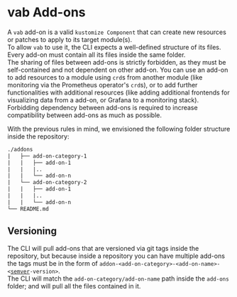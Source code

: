 # vab Add-ons

A `vab` add-on is a valid `kustomize Component` that can create new resources or patches to apply to its target
module(s).  
To allow `vab` to use it, the CLI expects a well-defined structure of its files. Every add-on must contain all
its files inside the same folder.  
The sharing of files between add-ons is strictly forbidden, as they must be self-contained and not dependent on other
add-on. You can use an add-on to add resources to a module using `crd`s from another module
(like monitoring via the Prometheus operator's `crd`s), or to add further functionalities with
additional resources (like adding additional frontends for visualizing
data from a add-on, or Grafana to a monitoring stack).  
Forbidding dependency between add-ons is required to increase compatibility between add-ons as much as possible.

With the previous rules in mind, we envisioned the following folder structure inside the repository:

```txt
./addons
|   ├── add-on-category-1
|   |   ├── add-on-1
|   |   |..
|   |   └── add-on-n
|   └── add-on-category-2
|   |   ├── add-on-1
|   |   |..
|   |   └── add-on-n
└── README.md
```

## Versioning

The CLI will pull add-ons that are versioned via git tags inside the repository, but because inside a repository you
can have multiple add-ons the tags must be in the form of
`addon-<add-on-category>-<add-on-name>-<`[`semver`][semver]`-version>`.  
The CLI will match the `add-on-category/add-on-name` path inside the `add-ons` folder; and will pull all
the files contained in it.

[semver]: https://semver.org/spec/v2.0.0.html "semantic versioning v2.0.0 site"
